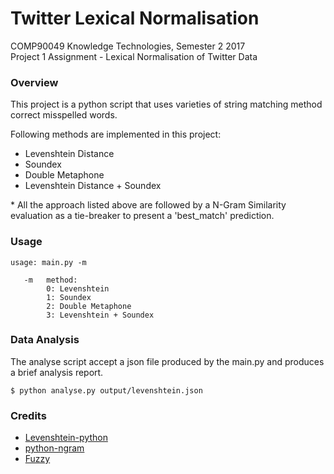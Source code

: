 # Twitter Lexical Normalisation
COMP90049 Knowledge Technologies, Semester 2 2017
<br>
Project 1 Assignment - Lexical Normalisation of Twitter Data

### Overview
This project is a python script that uses varieties of string matching method correct misspelled words.

Following methods are implemented in this project:

* Levenshtein Distance
* Soundex
* Double Metaphone
* Levenshtein Distance + Soundex

\* All the approach listed above are followed by a N-Gram Similarity evaluation as a tie-breaker to present a 'best_match' prediction.


### Usage
```
usage: main.py -m

   -m   method:
        0: Levenshtein
        1: Soundex
        2: Double Metaphone
        3: Levenshtein + Soundex
```

### Data Analysis
The analyse script accept a json file produced by the main.py and produces a brief analysis report.
```
$ python analyse.py output/levenshtein.json
```

### Credits

* [Levenshtein-python](https://github.com/ztane/python-Levenshtein)
* [python-ngram](https://github.com/gpoulter/python-ngram)
* [Fuzzy](https://github.com/yougov/fuzzy)